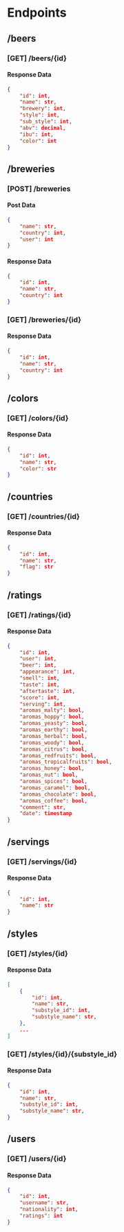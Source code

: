 # Endpoints

## /beers

### **[GET]** /beers/{id}
#### Response Data
```json
{
    "id": int,
    "name": str,
    "brewery": int,
    "style": int,
    "sub_style": int,
    "abv": decimal,
    "ibu": int,
    "color": int
}
```


## /breweries

### **[POST]** /breweries
#### Post Data
```json
{
    "name": str,
    "country": int,
    "user": int
}
```
#### Response Data
```json
{
    "id": int,
    "name": str,
    "country": int
}
```

### **[GET]** /breweries/{id}
#### Response Data
```json
{
    "id": int,
    "name": str,
    "country": int
}
```


## /colors

### **[GET]** /colors/{id}
#### Response Data
```json
{
    "id": int,
    "name": str,
    "color": str
}
```


## /countries

### **[GET]** /countries/{id}
#### Response Data
```json
{
    "id": int,
    "name": str,
    "flag": str
}
```


## /ratings

### **[GET]** /ratings/{id}
#### Response Data
```json
{
    "id": int,
    "user": int,
    "beer": int,
    "appearance": int,
    "smell": int,
    "taste": int,
    "aftertaste": int,
    "score": int,
    "serving": int,
    "aromas_malty": bool,
    "aromas_hoppy": bool,
    "aromas_yeasty": bool,
    "aromas_earthy": bool,
    "aromas_herbal": bool,
    "aromas_woody": bool,
    "aromas_citrus": bool,
    "aromas_redfruits": bool,
    "aromas_tropicalfruits": bool,
    "aromas_honey": bool,
    "aromas_nut": bool,
    "aromas_spices": bool,
    "aromas_caramel": bool,
    "aromas_chocolate": bool,
    "aromas_coffee": bool,
    "comment": str,
    "date": timestamp
}
```


## /servings

### **[GET]** /servings/{id}
#### Response Data
```json
{
    "id": int,
    "name": str
}
```


## /styles

### **[GET]** /styles/{id}
#### Response Data
```json
[
    {
        "id": int,
        "name": str,
        "substyle_id": int,
        "substyle_name": str,
    },
    ...
]
```

### **[GET]** /styles/{id}/{substyle_id}
#### Response Data
```json
{
    "id": int,
    "name": str,
    "substyle_id": int,
    "substyle_name": str,
}
```



## /users

### **[GET]** /users/{id}
#### Response Data
```json
{
    "id": int,
    "username": str,
    "nationality": int,
    "ratings": int
}
```
